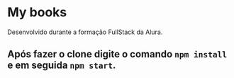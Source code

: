# My books

Desenvolvido durante a formação FullStack da Alura.

## Após fazer o clone digite o comando `npm install` e em seguida `npm start`.

